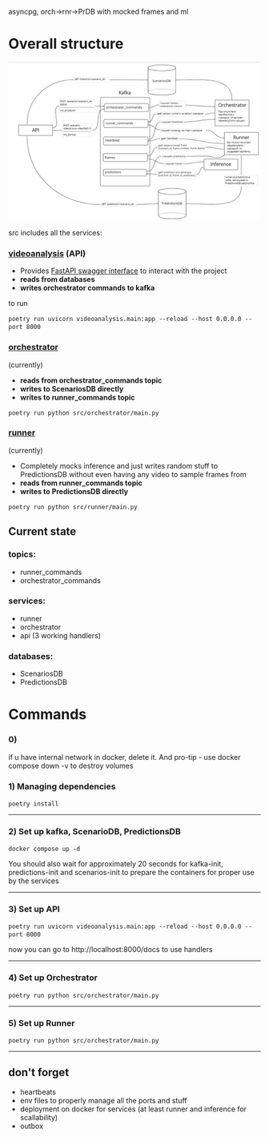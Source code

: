 asyncpg, orch->rnr->PrDB with mocked frames and ml

# Overall structure
![schema](my_schema.png)

src includes all the services:
### [videoanalysis](src\videoanalysis) (API)
* Provides [FastAPI swagger interface](http://localhost:8000/docs) 
to interact with the project
* **reads from databases** 
* **writes orchestrator commands to kafka**

to run
```shell
poetry run uvicorn videoanalysis.main:app --reload --host 0.0.0.0 --port 8000
```

### [orchestrator](src\orchestrator)
(currently)
* **reads from orchestrator_commands topic**
* **writes to ScenariosDB directly**
* **writes to runner_commands topic**
```shell
poetry run python src/orchestrator/main.py
```


### [runner](src\runner)
(currently)
* Completely mocks inference and just
writes random stuff to PredictionsDB without even 
having any video to sample frames from
* **reads from runner_commands topic**
* **writes to PredictionsDB directly**
```shell
poetry run python src/runner/main.py
```

## Current state
### topics:
* runner_commands
* orchestrator_commands

### services:
* runner
* orchestrator
* api (3 working handlers)

### databases:
* ScenariosDB
* PredictionsDB

# Commands
### 0)
if u have internal network in docker, delete it. And pro-tip - use docker compose down -v to destroy volumes

### 1) Managing dependencies
```shell 
poetry install
```

---

### 2) Set up kafka, ScenarioDB, PredictionsDB
```shell 
docker compose up -d
```
You should also wait for approximately 20 seconds for kafka-init, 
predictions-init and scenarios-init to prepare the containers for 
proper use by the services

---

### 3) Set up API
```shell
poetry run uvicorn videoanalysis.main:app --reload --host 0.0.0.0 --port 8000
```

now you can go to http://localhost:8000/docs to use handlers

---

### 4) Set up Orchestrator
```shell
poetry run python src/orchestrator/main.py
```

---

### 5) Set up Runner
```shell
poetry run python src/orchestrator/main.py
```

---





## don't forget
* heartbeats
* env files to properly manage all the ports and stuff
* deployment on docker for services (at least runner and inference for scallability)
* outbox